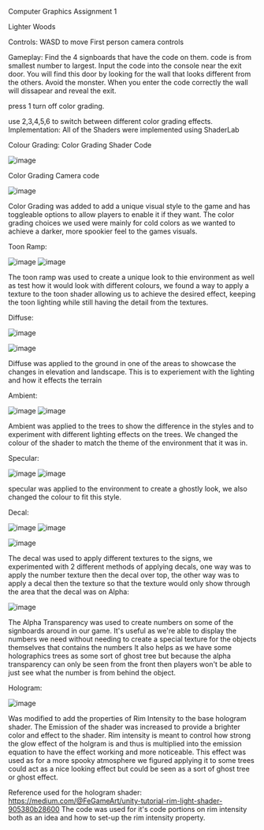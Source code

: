 Computer Graphics Assignment 1

Lighter Woods

Controls:
WASD to move
First person camera controls

Gameplay:
Find the 4 signboards that have the code on them.
code is from smallest number to largest.
Input the code into the console near the exit door.
You will find this door by looking for the wall that looks different from the others.
Avoid the monster.
When you enter the code correctly the wall will dissapear and reveal the exit.

press 1 turn off color grading.

use 2,3,4,5,6 to switch between different color grading effects. 
Implementation:
All of the Shaders were implemented using ShaderLab

Colour Grading:
Color Grading Shader Code

![image](https://github.com/user-attachments/assets/c36aed67-8220-4e81-8233-275bd1bbe60d)


Color Grading Camera code

![image](https://github.com/user-attachments/assets/0036e2e6-21a5-4192-a84f-de627494c1cd)

Color Grading was added to add a unique visual style to the game and has toggleable options to allow players to enable it if they want. The color grading choices we used were mainly for cold colors as we wanted to achieve a darker, more spookier feel to the games visuals.

Toon Ramp:

![image](https://github.com/user-attachments/assets/efb53cc9-1b36-4351-ac49-72f2d8bd54d5)
![image](https://github.com/user-attachments/assets/f58fe465-596f-49ac-bc13-64f0b0a82a35)




The toon ramp was used to create a unique look to thie environment as well as test how it would look with different colours, we found a way to apply a texture to the toon shader allowing us to achieve the desired effect, keeping the toon lighting while still having the detail from the textures. 



Diffuse:

![image](https://github.com/user-attachments/assets/bf1b8a16-d27b-47bc-b32f-cb5871ae2bb6)

![image](https://github.com/user-attachments/assets/e3c72cb9-96b5-4573-a40c-6009b30209e4)



Diffuse was applied to the ground in one of the areas to showcase the changes in elevation and landscape. This is to experiement with the lighting and how it effects the terrain

Ambient:

![image](https://github.com/user-attachments/assets/deccc69a-dc28-4b37-8384-493a8d3c75ca)
![image](https://github.com/user-attachments/assets/2bf110e8-c82e-4be8-8554-46b38457a84b)





Ambient was applied to the trees to show the difference in the styles and to experiment with different lighting effects on the trees. We changed the colour of the shader to match the theme of the environment that it was in. 

Specular:

![image](https://github.com/user-attachments/assets/8dc81a8c-3e1a-4c41-81fa-3e4de28b477c)
![image](https://github.com/user-attachments/assets/3f75d02a-03cb-47db-98cc-8c04d2695ef0)



specular was applied to the environment to create a ghostly look, we also changed the colour to fit this style.


Decal:


![image](https://github.com/user-attachments/assets/d070e160-8fac-4f4e-a494-0d6a0623bf77)
![image](https://github.com/user-attachments/assets/6da31bed-37d1-40d8-b977-a7f2cf9af757)


![image](https://github.com/user-attachments/assets/b2ed9d47-9529-4f4a-9f35-3b0f1d97daa1)



The decal was used to apply different textures to the signs, we experimented with 2 different methods of applying decals, one way was to apply the number texture then the decal over top, the other way was to apply a decal then the texture so that the texture would only show through the area that the decal was on
Alpha:

![image](https://github.com/user-attachments/assets/b3bc9a3b-a4d6-41da-be06-79d3878db23b)

The Alpha Transparency was used to create numbers on some of the signboards around in our game. It's useful as we're able to display the numbers we need without needing to create a special texture for the objects themselves that contains the numbers It also helps as we have some holographics trees as some sort of ghost tree but because the alpha transparency can only be seen from the front then players won't be able to just see what the number is from behind the object.

Hologram:

![image](https://github.com/user-attachments/assets/bfc573f4-647f-4fce-8a4b-d9fe405f1e8d)

Was modified to add the properties of Rim Intensity to the base hologram shader. The Emission of the shader was increased to provide a brighter color and effect to the shader. Rim intensity is meant to control how strong the glow effect of the holgram is and thus is multiplied into the emission equation to have the effect working and more noticeable. This effect was used as for a more spooky atmosphere we figured applying it to some trees could act as a nice looking effect but could be seen as a sort of ghost tree or ghost effect. 

Reference used for the hologram shader: https://medium.com/@FeGameArt/unity-tutorial-rim-light-shader-905380b28600
The code was used for it's code portions on rim intensity both as an idea and how to set-up the rim intensity property.
